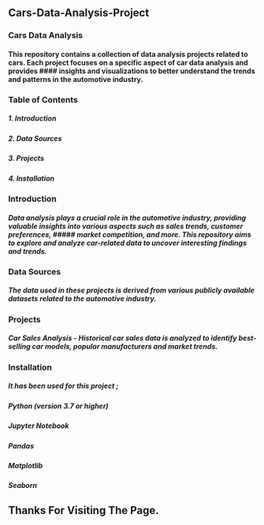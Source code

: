 ## Cars-Data-Analysis-Project

### Cars Data Analysis
#### This repository contains a collection of data analysis projects related to cars. Each project focuses on a specific aspect of car data analysis and provides #### insights and visualizations to better understand the trends and patterns in the automotive industry.

### Table of Contents
##### 1. Introduction
##### 2. Data Sources
##### 3. Projects
##### 4.  Installation

### Introduction
##### Data analysis plays a crucial role in the automotive industry, providing valuable insights into various aspects such as sales trends, customer preferences, ##### market competition, and more. This repository aims to explore and analyze car-related data to uncover interesting findings and trends.

### Data Sources
##### The data used in these projects is derived from various publicly available datasets related to the automotive industry.

### Projects
##### Car Sales Analysis - Historical car sales data is analyzed to identify best-selling car models, popular manufacturers and market trends.

### Installation
##### It has been used for this project ;
##### Python (version 3.7 or higher)
##### Jupyter Notebook
##### Pandas
##### Matplotlib
##### Seaborn

## Thanks For Visiting The Page.
